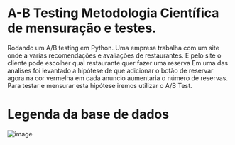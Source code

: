 # A-B Testing Metodologia Científica de mensuração e testes.
Rodando um A/B testing em Python.
Uma empresa trabalha com um site onde a varias recomendações e avaliações de restaurantes. E pelo site o cliente pode escolher qual restaurante quer fazer uma reserva
Em uma das analises foi levantado a hipótese de que adicionar o botão de reservar agora na cor vermelha em cada anuncio aumentaria o número de reservas.
Para testar e mensurar esta hipótese iremos utilizar o A/B Test.

# Legenda da base de dados
![image](https://github.com/user-attachments/assets/ee9db8f4-b8e5-4aef-b8a4-e4c2c8f07ca4)

